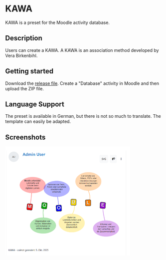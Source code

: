# KAWA

KAWA is a preset for the Moodle activity database.

## Description

Users can create a KAWA. A KAWA is an association method developed by Vera Birkenbihl.

## Getting started

Download the [release file](https://github.com/fdagner/kawa__moodle-database-preset/releases). 
Create a "Database" activity in Moodle and then upload the ZIP file.

## Language Support

The preset is available in German, but there is not so much to translate. The template can easily be adapted.

## Screenshots

<img width="400" alt="single view" src="/screenshots/einzelansicht.png">

